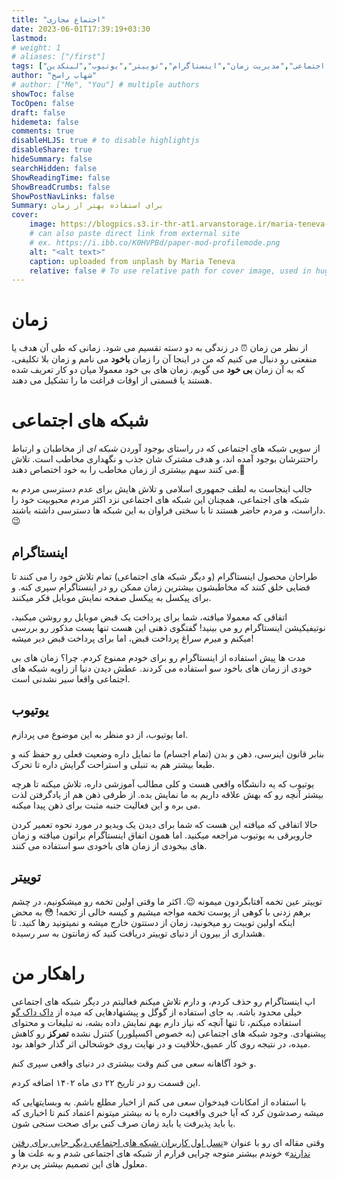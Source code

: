 ```yaml
---
title: "اجتماع مجازی"
date: 2023-06-01T17:39:19+03:30
lastmod: 
# weight: 1
# aliases: ["/first"]
tags: ["شبکه های اجتماعی","مدیریت زمان","اینستاگرام","توییتر","یوتیوب","لینکدین"]
author: "شهاب راسخ"
# author: ["Me", "You"] # multiple authors
showToc: false
TocOpen: false
draft: false
hidemeta: false
comments: true
disableHLJS: true # to disable highlightjs
disableShare: true
hideSummary: false
searchHidden: false
ShowReadingTime: false
ShowBreadCrumbs: false
ShowPostNavLinks: false
Summary: برای استفاده بهتر از زمان
cover:
    image: https://blogpics.s3.ir-thr-at1.arvanstorage.ir/maria-teneva-ag-iDbS3Oog-unsplash.jpg
    # can also paste direct link from external site
    # ex. https://i.ibb.co/K0HVPBd/paper-mod-profilemode.png
    alt: "<alt text>"
    caption: uploaded from unplash by Maria Teneva
    relative: false # To use relative path for cover image, used in hugo Page-bundles
---
```


# زمان
از نظر من زمان ⏰ در زندگی به دو دسته تقسیم می شود. زمانی که طی آن هدف یا منفعتی رو دنبال می کنیم که من در اینجا آن را زمان **باخود** می نامم و زمان بلا تکلیفی، که به آن زمان **بی خود** می گویم. زمان های بی خود معمولا میان دو کار تعریف شده هستند یا قسمتی از اوقات فراغت ما را تشکیل می دهند.

# شبکه های اجتماعی
از سویی شبکه های اجتماعی که در راستای بوجود آوردن *شبکه ای* از مخاطبان و ارتباط راحتترشان بوجود آمده اند، و هدف مشترک شان جذب و نگهداری مخاطب است. تلاش می کنند سهم بیشتری از زمان مخاطب را به خود اختصاص دهند.🤔

جالب اینجاست به لطف جمهوری اسلامی و تلاش هایش برای عدم دسترسی مردم به شبکه های اجتماعی، همچنان این شبکه های اجتماعی نزد اکثر مردم محبوبیت خود را داراست، و مردم حاضر هستند تا با سختی فراوان به این شبکه ها دسترسی داشته باشند.😉


## اینستاگرام
طراحان محصول اینستاگرام (و دیگر شبکه های اجتماعی) تمام تلاش خود را می کنند تا فضایی خلق کنند که مخاطبشون بیشترین زمان ممکن رو در اینستاگرام سپری کنه. و برای پیکسل به پیکسل صفحه نمایش موبایل فکر میکنند.

اتفاقی که معمولا میافته، شما برای پرداخت یک قبض موبایل رو روشن میکنید، نوتیفیکیشن اینستاگرام رو می بینید! گفتگوی ذهنی این هست تنها پست مذکور رو بررسی میکنم و میرم سراغ پرداخت قبض، اما برای پرداخت قبض دیر میشه!

مدت ها پیش استفاده از اینستاگرام رو برای خودم ممنوع کردم. چرا؟ زمان های بی خودی از زمان های باخود سو استفاده می کردند. عطش دیدن دنیا از زاویه شبکه های اجتماعی واقعا سیر نشدنی است.


## یوتیوب
اما یوتیوب، از دو منظر به این موضوع می پردازم.

بنابر قانون اینرسی، ذهن و بدن (تمام اجسام) ما تمایل داره وضعیت فعلی رو حفظ کنه و طبعا بیشتر هم به تنبلی و استراحت گرایش داره تا تحرک.


یوتیوب که یه دانشگاه واقعی هست و کلی مطالب آموزشی داره،‌ تلاش میکنه تا هرچه بیشتر آنچه رو که بهش علاقه داریم به ما نمایش بده. از طرفی ذهن هم از یادگرفتن لذت می بره و این فعالیت جنبه مثبت برای ذهن پیدا میکنه.

حالا اتفاقی که میافته این هست که شما برای دیدن یک ویدیو در مورد نحوه تعمیر کردن جاروبرقی به یوتیوب مراجعه میکنید. اما همون اتفاق اینستاگرام براتون میافته و زمان های بیخودی از زمان های باخودی سو استفاده می کنند.

## توییتر
توییتر عین تخمه آفتابگردون میمونه 😉. اکثر ما وقتی اولین تخمه رو میشکونیم، در چشم برهم زدنی با کوهی از پوست تخمه مواجه میشیم و کیسه خالی از تخمه! 😳
به محض اینکه اولین توییت رو میخونید، زمان از دستتون خارج میشه و نمیتونید رها کنید. تا هشداری از بیرون از دنیای توییتر دریافت کنید که زمانتون به سر رسیده.

# راهکار من
اپ اینستاگرام رو حذف کردم، و دارم تلاش میکنم فعالیتم در دیگر شبکه های اجتماعی خیلی محدود باشه. به جای استفاده از گوگل و پیشنهادهایی که میده از [داک داک گو](https://duckduckgo.com/) استفاده میکنم، تا تنها آنچه که نیاز دارم بهم نمایش داده بشه، نه تبلیغات و محتوای پیشنهادی. وجود شبکه های اجتماعی (به خصوص اکسپلورر) کنترل نشده **تمرکز** رو کاهش میده، در نتیجه روی کار عمیق،‌خلاقیت و در نهایت روی خوشحالی اثر گذار خواهد بود.

و خود آگاهانه سعی می کنم وقت بیشتری در دنیای واقعی سپری کنم.


این قسمت رو در تاریخ ۲۲ دی ماه ۱۴۰۲ اضافه کردم.


با استفاده از امکانات فیدخوان سعی می کنم از اخبار مطلع باشم. به وبسایتهایی که میشه رصدشون کرد که آیا خبری واقعیت داره یا نه بیشتر میتونم اعتماد کنم تا اخباری که یا باید پذیرفت یا باید زمان صرف کنی برای صحت سنجی شون.

وقتی مقاله ای رو با عنوان «[نسل اول کاربران شبکه های اجتماعی دیگر جایی برای رفتن ندارند](https://peivast.com/p/183921)» خوندم بیشتر متوجه چرایی فرارم از شبکه های اجتماعی شدم و به علت ها و معلول های این تصمیم بیشتر پی بردم.

